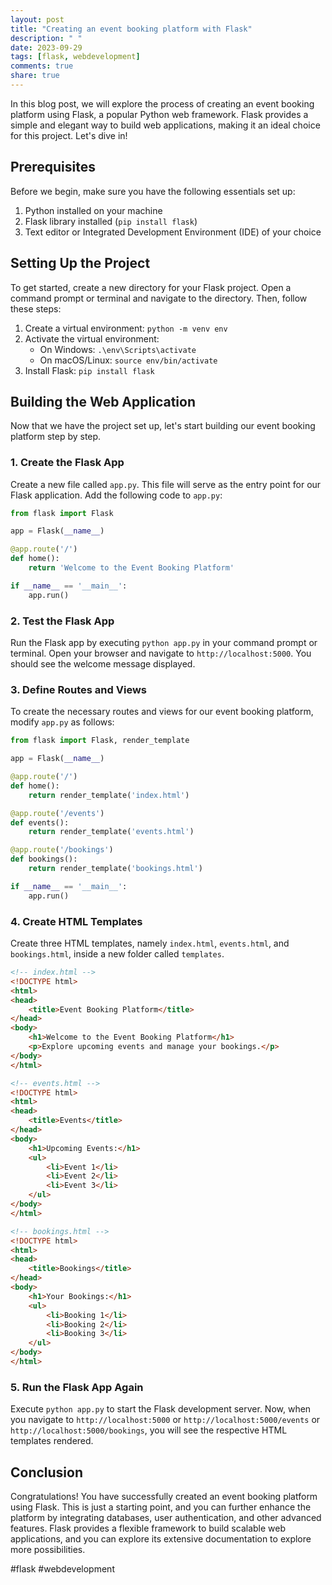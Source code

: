 ```yaml
---
layout: post
title: "Creating an event booking platform with Flask"
description: " "
date: 2023-09-29
tags: [flask, webdevelopment]
comments: true
share: true
---
```


In this blog post, we will explore the process of creating an event booking platform using Flask, a popular Python web framework. Flask provides a simple and elegant way to build web applications, making it an ideal choice for this project. Let's dive in!

## Prerequisites
Before we begin, make sure you have the following essentials set up:

1. Python installed on your machine
2. Flask library installed (`pip install flask`)
3. Text editor or Integrated Development Environment (IDE) of your choice

## Setting Up the Project
To get started, create a new directory for your Flask project. Open a command prompt or terminal and navigate to the directory. Then, follow these steps:

1. Create a virtual environment: `python -m venv env`
2. Activate the virtual environment:
   - On Windows: `.\env\Scripts\activate`
   - On macOS/Linux: `source env/bin/activate`
3. Install Flask: `pip install flask`

## Building the Web Application
Now that we have the project set up, let's start building our event booking platform step by step.

### 1. Create the Flask App
Create a new file called `app.py`. This file will serve as the entry point for our Flask application. Add the following code to `app.py`:

```python
from flask import Flask

app = Flask(__name__)

@app.route('/')
def home():
    return 'Welcome to the Event Booking Platform'

if __name__ == '__main__':
    app.run()
```

### 2. Test the Flask App
Run the Flask app by executing `python app.py` in your command prompt or terminal. Open your browser and navigate to `http://localhost:5000`. You should see the welcome message displayed.

### 3. Define Routes and Views
To create the necessary routes and views for our event booking platform, modify `app.py` as follows:

```python
from flask import Flask, render_template

app = Flask(__name__)

@app.route('/')
def home():
    return render_template('index.html')

@app.route('/events')
def events():
    return render_template('events.html')

@app.route('/bookings')
def bookings():
    return render_template('bookings.html')

if __name__ == '__main__':
    app.run()
```

### 4. Create HTML Templates
Create three HTML templates, namely `index.html`, `events.html`, and `bookings.html`, inside a new folder called `templates`.

```html
<!-- index.html -->
<!DOCTYPE html>
<html>
<head>
    <title>Event Booking Platform</title>
</head>
<body>
    <h1>Welcome to the Event Booking Platform</h1>
    <p>Explore upcoming events and manage your bookings.</p>
</body>
</html>

<!-- events.html -->
<!DOCTYPE html>
<html>
<head>
    <title>Events</title>
</head>
<body>
    <h1>Upcoming Events:</h1>
    <ul>
        <li>Event 1</li>
        <li>Event 2</li>
        <li>Event 3</li>
    </ul>
</body>
</html>

<!-- bookings.html -->
<!DOCTYPE html>
<html>
<head>
    <title>Bookings</title>
</head>
<body>
    <h1>Your Bookings:</h1>
    <ul>
        <li>Booking 1</li>
        <li>Booking 2</li>
        <li>Booking 3</li>
    </ul>
</body>
</html>
```

### 5. Run the Flask App Again
Execute `python app.py` to start the Flask development server. Now, when you navigate to `http://localhost:5000` or `http://localhost:5000/events` or `http://localhost:5000/bookings`, you will see the respective HTML templates rendered.

## Conclusion
Congratulations! You have successfully created an event booking platform using Flask. This is just a starting point, and you can further enhance the platform by integrating databases, user authentication, and other advanced features. Flask provides a flexible framework to build scalable web applications, and you can explore its extensive documentation to explore more possibilities.

#flask #webdevelopment